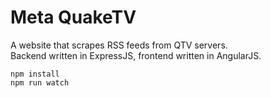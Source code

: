 # Meta QuakeTV

A website that scrapes RSS feeds from QTV servers.  
Backend written in ExpressJS, frontend written in AngularJS.

```
npm install
npm run watch
```

